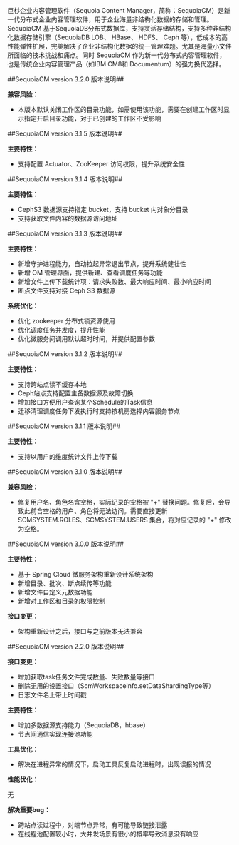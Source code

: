 巨杉企业内容管理软件（Sequoia Content Manager，简称：SequoiaCM）是新一代分布式企业内容管理软件，用于企业海量非结构化数据的存储和管理。SequoiaCM 基于SequoiaDB分布式数据库，支持灵活存储结构，支持多种非结构化数据存储引擎（SequoiaDB LOB、 HBase、 HDFS、 Ceph 等），低成本的高性能弹性扩展，完美解决了企业非结构化数据的统一管理难题。尤其是海量小文件所面临的技术挑战和痛点。同时 SequoiaCM 作为新一代分布式内容管理软件，也是传统企业内容管理产品（如IBM CM8和 Documentum）的强力换代选择。

##SequoiaCM version 3.2.0 版本说明##

**兼容风险：**

- 本版本默认关闭工作区的目录功能，如需使用该功能，需要在创建工作区时显示指定开启目录功能，对于已创建的工作区不受影响

##SequoiaCM version 3.1.5 版本说明##

**主要特性：**

- 支持配置 Actuator、ZooKeeper 访问权限，提升系统安全性

##SequoiaCM version 3.1.4 版本说明##

**主要特性：**

- CephS3 数据源支持指定 bucket，支持 bucket 内对象分目录
- 支持获取文件内容的数据源访问地址

##SequoiaCM version 3.1.3 版本说明##

**主要特性：**

- 新增守护进程能力，自动拉起异常退出节点，提升系统健壮性
- 新增 OM 管理界面，提供新建、查看调度任务等功能
- 新增文件上传下载统计项：请求失败数、最大响应时间、最小响应时间
- 断点文件支持对接 Ceph S3 数据源

**系统优化：**

- 优化 zookeeper 分布式锁资源使用
- 优化调度任务并发度，提升性能
- 优化微服务间调用默认超时时间，并提供配置参数

##SequoiaCM version 3.1.2 版本说明##

**主要特性：**

- 支持跨站点读不缓存本地
- Ceph站点支持配置主备数据源及故障切换
- 增加接口方便用户查询某个Schedule的Task信息
- 迁移清理调度任务下发执行时支持按机房选择内容服务节点


##SequoiaCM version 3.1.1 版本说明##

**主要特性：**

- 支持以用户的维度统计文件上传下载


##SequoiaCM version 3.1.0 版本说明##

**兼容风险：**

- 修复用户名、角色名含空格，实际记录的空格被 "+" 替换问题。修复后，会导致此前含空格的用户、角色将无法访问。需要直接更新 SCMSYSTEM.ROLES、SCMSYSTEM.USERS 集合，将对应记录的 "+" 修改为空格。

##SequoiaCM version 3.0.0 版本说明##

**主要特性：**

- 基于 Spring Cloud 微服务架构重新设计系统架构
- 新增目录、批次、断点续传等功能
- 新增文件自定义元数据功能
- 新增对工作区和目录的权限控制

**接口变更：**

- 架构重新设计之后，接口与之前版本无法兼容

##SequoiaCM version 2.2.0 版本说明##

**接口变更：**

- 增加获取task任务文件完成数量、失败数量等接口
- 删除无用的设置接口（ScmWorkspaceInfo.setDataShardingType等）
- 日志文件名上带上时间戳

**主要特性：**

- 增加多数据源支持能力（SequoiaDB，hbase）
- 节点间通信实现连接池功能

**工具优化：**

- 解决在进程异常的情况下，启动工具反复启动进程时，出现误报的情况

**性能优化：**

无

**解决重要bug：**

- 跨站点读过程中，对端节点异常，有可能导致链接泄露
- 在线程池配置较小时，大并发场景有很小的概率导致消息没有响应